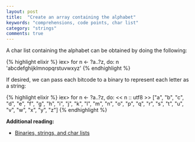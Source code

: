 ```yaml
---
layout: post
title:  "Create an array containing the alphabet"
keywords: "comprehensions, code points, char list"
category: "strings"
comments: true
---
```


A char list containing the alphabet can be obtained by doing the following:

{% highlight elixir %}
iex> for n <- ?a..?z, do: n
'abcdefghijklmnopqrstuvwxyz'
{% endhighlight %}

If desired, we can pass each bitcode to a binary to represent each letter as a
string:

{% highlight elixir %}
iex> for n <- ?a..?z, do: << n :: utf8 >>
["a", "b", "c", "d", "e", "f", "g", "h", "i", "j", "k", "l", "m", "n", "o", "p",
"q", "r", "s", "t", "u", "v", "w", "x", "y", "z"]
{% endhighlight %}

**Additional reading:**
- [Binaries, strings, and char lists](http://elixir-lang.org/getting-started/binaries-strings-and-char-lists.html)
